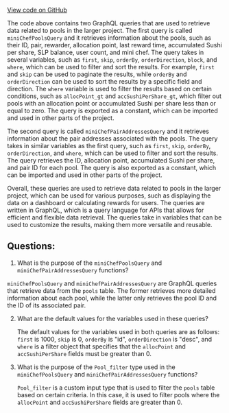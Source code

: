 [View code on GitHub](zoo-labs/zoo/blob/master/core/src/services/graph/queries/minichef.ts)

The code above contains two GraphQL queries that are used to retrieve data related to pools in the larger project. The first query is called `miniChefPoolsQuery` and it retrieves information about the pools, such as their ID, pair, rewarder, allocation point, last reward time, accumulated Sushi per share, SLP balance, user count, and mini chef. The query takes in several variables, such as `first`, `skip`, `orderBy`, `orderDirection`, `block`, and `where`, which can be used to filter and sort the results. For example, `first` and `skip` can be used to paginate the results, while `orderBy` and `orderDirection` can be used to sort the results by a specific field and direction. The `where` variable is used to filter the results based on certain conditions, such as `allocPoint_gt` and `accSushiPerShare_gt`, which filter out pools with an allocation point or accumulated Sushi per share less than or equal to zero. The query is exported as a constant, which can be imported and used in other parts of the project.

The second query is called `miniChefPairAddressesQuery` and it retrieves information about the pair addresses associated with the pools. The query takes in similar variables as the first query, such as `first`, `skip`, `orderBy`, `orderDirection`, and `where`, which can be used to filter and sort the results. The query retrieves the ID, allocation point, accumulated Sushi per share, and pair ID for each pool. The query is also exported as a constant, which can be imported and used in other parts of the project.

Overall, these queries are used to retrieve data related to pools in the larger project, which can be used for various purposes, such as displaying the data on a dashboard or calculating rewards for users. The queries are written in GraphQL, which is a query language for APIs that allows for efficient and flexible data retrieval. The queries take in variables that can be used to customize the results, making them more versatile and reusable.
## Questions: 
 1. What is the purpose of the `miniChefPoolsQuery` and `miniChefPairAddressesQuery` functions?
   
   `miniChefPoolsQuery` and `miniChefPairAddressesQuery` are GraphQL queries that retrieve data from the `pools` table. The former retrieves more detailed information about each pool, while the latter only retrieves the pool ID and the ID of its associated pair.

2. What are the default values for the variables used in these queries?
   
   The default values for the variables used in both queries are as follows: `first` is 1000, `skip` is 0, `orderBy` is "id", `orderDirection` is "desc", and `where` is a filter object that specifies that the `allocPoint` and `accSushiPerShare` fields must be greater than 0.

3. What is the purpose of the `Pool_filter` type used in the `miniChefPoolsQuery` and `miniChefPairAddressesQuery` functions?
   
   `Pool_filter` is a custom input type that is used to filter the `pools` table based on certain criteria. In this case, it is used to filter pools where the `allocPoint` and `accSushiPerShare` fields are greater than 0.